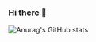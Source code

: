 
### Hi there 👋

![Anurag's GitHub stats](https://github-readme-stats.vercel.app/api?username=itpavelkozlov&count_private=true&show_icons=true)


<!--
**itpavelkozlov/itpavelkozlov** is a ✨ _special_ ✨ repository because its `README.md` (this file) appears on your GitHub profile.

Here are some ideas to get you started:

- 🔭 I’m currently working on ...
- 🌱 I’m currently learning ...
- 👯 I’m looking to collaborate on ...
- 🤔 I’m looking for help with ...
- 💬 Ask me about ...
- 📫 How to reach me: ...
- 😄 Pronouns: ...
- ⚡ Fun fact: ...
-->
